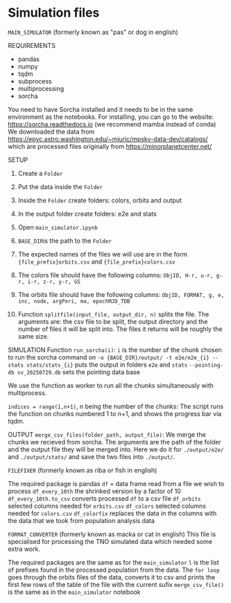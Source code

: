# Simulation files

`MAIN_SIMULATOR`   (formerly known as "pas" or dog in english)

REQUIREMENTS
- pandas
- numpy
- tqdm
- subprocess
- multiprocessing
- sorcha


You need to have Sorcha installed and it needs to be in the same environment as the notebooks. For installing, you can go to the website: https://sorcha.readthedocs.io (we recommend mamba instead of conda)
We downloaded the data from https://epyc.astro.washington.edu/~mjuric/mpsky-data-dev/catalogs/ which are processed files originally from https://minorplanetcenter.net/
 
SETUP
1. Create a `Folder`
2. Put the data inside the `Folder`
3. Inside the `Folder` create folders: colors, orbits and output
4. In the output folder create folders: e2e and stats
5. Open `main_simulator.ipynb`
6. `BASE_DIR`is the  path to the `Folder`
7. The expected names of the files we will use are in the form `{file_prefix}orbits.csv` and `{file_prefix}colors.csv`

8. The colors file should have the following columns: `ObjID, H-r, u-r, g-r, i-r, z-r, y-r, GS`
9. The orbits file should have the following columns: `ObjID, FORMAT, g, e, inc, node, argPeri, ma, epochMJD_TDB`
10. Function `splitfile(input_file, output_dir, n)` splits the file. The arguments are: the csv file to be split, the output directory and the number of files it will be split into. The files it returns will be roughly the same size.

SIMULATION
Function `run_sorcha(i)`:
`i` is the number of the chunk chosen to run the sorcha command on
`-o {BASE_DIR}/output/ -t e2e/e2e_{i} --stats stats/stats_{i}` puts the output in folders `e2e` and `stats`
`--pointing-db sv_20250729.db` sets the pointing data base

We use the function as worker to run all the chunks simultaneously with multiprocess.

`indices = range(1,n+1)`, n being the number of the chunks:
The script runs the function on chunks numbered 1 to n+1, and shows the progress bar via tqdm.

OUTPUT
`merge_csv_files(folder_path, output_file)`:
We merge the chunks we recieved from sorcha. The arguments are the path of the folder and the output file they will be merged into.
Here we do it for `./output/e2e/` and `./output/stats/` and save the two files into `./output/`.





`FILEFIXER`    (formerly known as riba or fish in english)

The required package is pandas
`df` = data frame read from a file we wish to process
`df_every_10th` the shrinked version by a factor of 10
`df_every_10th.to_csv` converts processed `df` to a csv file
`df_orbits` selected columns needed for `orbits.csv`
`df_colors` selected columns needed for `colors.csv`
`df_colorfix` replaces the data in the columns with the data that we took from population analysis data





`FORMAT_CONVERTER`    (formerly known as macka or cat in english)
This file is specialised for processing the TNO simulated data which needed some extra work.

The required packages are the same as for the `main_simulator`
`l` is the list of prefixes found in the processed population from the data.
The `for loop` goes through the orbits files of the data, converts it to csv and prints the first few rows of the table of the file with the current sufix
`merge_csv_file()` is the same as in the `main_simulator` notebook
